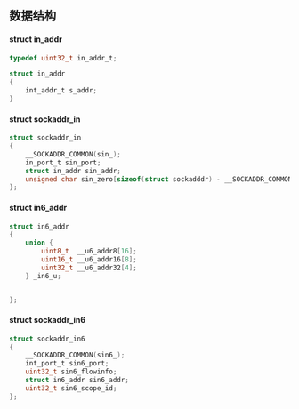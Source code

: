 

## 数据结构

#### struct in_addr

```c
typedef uint32_t in_addr_t;

struct in_addr
{
    int_addr_t s_addr;
}
```

#### struct sockaddr_in

```c
struct sockaddr_in
{
    __SOCKADDR_COMMON(sin_);
    in_port_t sin_port;
    struct in_addr sin_addr;
    unsigned char sin_zero[sizeof(struct sockadddr) - __SOCKADDR_COMMON_SIZE - sizeof(in_port_t) - sizeof(struct in_addr)];
};
```

#### struct in6_addr

```c
struct in6_addr
{
    union {
        uint8_t  __u6_addr8[16];
        uint16_t __u6_addr16[8];
        uint32_t __u6_addr32[4];
    } _in6_u;


};
```

#### struct sockaddr_in6

```c
struct sockaddr_in6
{
    __SOCKADDR_COMMON(sin6_);
    int_port_t sin6_port;
    uint32_t sin6_flowinfo;
    struct in6_addr sin6_addr;
    uint32_t sin6_scope_id;
};
```